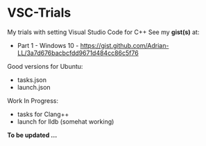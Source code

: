 # VSC-Trials
My trials with setting Visual Studio Code for C++ 
See my **gist(s)** at:
* Part 1 - Windows 10 - https://gist.github.com/Adrian-LL/3a7d676bacbcfdd9671d484cc86c5f76

Good versions for Ubuntu:
* tasks.json
* launch.json

Work In Progress:
* tasks for Clang++
* launch for lldb (somehat working)

**To be updated ...**
